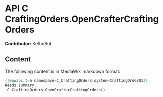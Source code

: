 # API C CraftingOrders.OpenCrafterCraftingOrders

**Contributor:** KethoBot

## Content

The following content is in MediaWiki markdown format:

```mediawiki
{{wowapi|t=a|namespace=C_CraftingOrders|system=CraftingOrderUI}}
Needs summary.
 C_CraftingOrders.OpenCrafterCraftingOrders()
```
